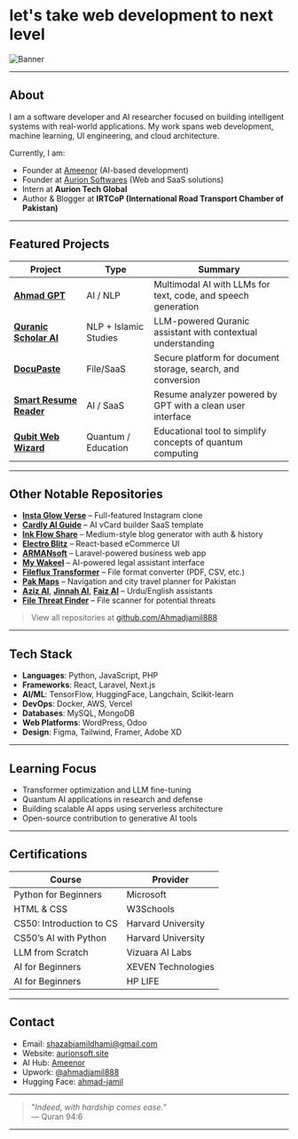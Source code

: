 # let's take web development to next level

![Banner](https://images.unsplash.com/photo-1605379399642-870262d3d051?w=1200&auto=format&fit=crop&q=80&ixlib=rb-4.1.0&ixid=M3wxMjA3fDB8MHxzZWFyY2h8NHx8ZGV2ZWxvcGVyfGVufDB8fDB8fHww)

---

## About

I am a software developer and AI researcher focused on building intelligent systems with real-world applications. My work spans web development, machine learning, UI engineering, and cloud architecture.

Currently, I am:
- Founder at [Ameenor](https://ameenor.odoo.com) (AI-based development)
- Founder at [Aurion Softwares](https://aurionsoft.site/) (Web and SaaS solutions)
- Intern at **Aurion Tech Global**
- Author & Blogger at **IRTCoP (International Road Transport Chamber of Pakistan)**

---

## Featured Projects

| Project | Type | Summary |
|--------|------|---------|
| [**Ahmad GPT**](https://github.com/Ahmadjamil888/AhmadGPT) | AI / NLP | Multimodal AI with LLMs for text, code, and speech generation |
| [**Quranic Scholar AI**](https://github.com/Ahmadjamil888/quranic-scholar-ai) | NLP + Islamic Studies | LLM-powered Quranic assistant with contextual understanding |
| [**DocuPaste**](https://github.com/Ahmadjamil888/docupaste) | File/SaaS | Secure platform for document storage, search, and conversion |
| [**Smart Resume Reader**](https://github.com/Ahmadjamil888/smart-resume-reader) | AI / SaaS | Resume analyzer powered by GPT with a clean user interface |
| [**Qubit Web Wizard**](https://github.com/Ahmadjamil888/qubit-web-wizard) | Quantum / Education | Educational tool to simplify concepts of quantum computing |

---

## Other Notable Repositories

- [**Insta Glow Verse**](https://github.com/Ahmadjamil888/insta-glow-verse) – Full-featured Instagram clone  
- [**Cardly AI Guide**](https://github.com/Ahmadjamil888/cardly-ai-guide) – AI vCard builder SaaS template  
- [**Ink Flow Share**](https://github.com/Ahmadjamil888/ink-flow-share) – Medium-style blog generator with auth & history  
- [**Electro Blitz**](https://github.com/Ahmadjamil888/electro-blitz) – React-based eCommerce UI  
- [**ARMANsoft**](https://github.com/Ahmadjamil888/ARMANsoft) – Laravel-powered business web app  
- [**My Wakeel**](https://github.com/Ahmadjamil888/my-wakeel) – AI-powered legal assistant interface  
- [**Fileflux Transformer**](https://github.com/Ahmadjamil888/fileflux-transformer) – File format converter (PDF, CSV, etc.)  
- [**Pak Maps**](https://github.com/Ahmadjamil888/pak-maps) – Navigation and city travel planner for Pakistan  
- [**Aziz AI**](https://github.com/Ahmadjamil888/Aziz-AI), [**Jinnah AI**](https://github.com/Ahmadjamil888/jinnah-AI), [**Faiz AI**](https://github.com/Ahmadjamil888/faiz-ai) – Urdu/English assistants  
- [**File Threat Finder**](https://github.com/Ahmadjamil888/file-threat-finder) – File scanner for potential threats  

> View all repositories at [github.com/Ahmadjamil888](https://github.com/Ahmadjamil888?tab=repositories)

---

## Tech Stack

- **Languages**: Python, JavaScript, PHP  
- **Frameworks**: React, Laravel, Next.js  
- **AI/ML**: TensorFlow, HuggingFace, Langchain, Scikit-learn  
- **DevOps**: Docker, AWS, Vercel  
- **Databases**: MySQL, MongoDB  
- **Web Platforms**: WordPress, Odoo  
- **Design**: Figma, Tailwind, Framer, Adobe XD  

---

## Learning Focus

- Transformer optimization and LLM fine-tuning  
- Quantum AI applications in research and defense  
- Building scalable AI apps using serverless architecture  
- Open-source contribution to generative AI tools  

---

## Certifications

| Course                          | Provider                  |
|--------------------------------|---------------------------|
| Python for Beginners           | Microsoft                 |
| HTML & CSS                     | W3Schools                 |
| CS50: Introduction to CS       | Harvard University        |
| CS50’s AI with Python          | Harvard University        |
| LLM from Scratch               | Vizuara AI Labs           |
| AI for Beginners               | XEVEN Technologies        |
| AI for Beginners               | HP LIFE                   |

---

## Contact

-  Email: [shazabjamildhami@gmail.com](mailto:shazabjamildhami@gmail.com)  
-  Website: [aurionsoft.site](https://aurionsoft.site)  
-  AI Hub: [Ameenor](https://ameenor.odoo.com)  
-  Upwork: [@ahmadjamil888](https://www.upwork.com/freelancers/~014d323b1c2d3274b6?viewMode=1)  
-  Hugging Face: [ahmad-jamil](https://huggingface.co/ahmad-jamil)

---

> "_Indeed, with hardship comes ease._"  
> — Quran 94:6

---
